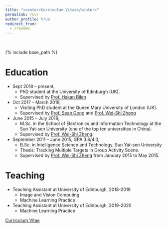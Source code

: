 ```yaml
---
title: "<center>Curriculum Vitae</center>"
permalink: /cv/
author_profile: true
redirect_from:
  - /resume
---
```


<br />

{% include base_path %}



Education
======
* Sept 2018 – present, 
  * PhD student at the University of Edinburgh (UK).
  * Supervised by [Prof. Hakan Bilen](http://homepages.inf.ed.ac.uk/hbilen/index.html)
* Oct 2017 – March 2018, 
  * Visiting PhD student at the Queen Mary University of London (UK).
  * Supervised by [Prof. Sean Gong](http://www.eecs.qmul.ac.uk/~sgg/) and [Prof. Wei-Shi Zheng](http://www.isee-ai.cn/~zhwshi/index.html)
* June 2015 – July 2018,
  * M.Sc. in the School of Electronics and Information Technology at the Sun Yat-sen University (one of the top ten universities in China). 
  * Supervised by [Prof. Wei-Shi Zheng](http://www.isee-ai.cn/~zhwshi/index.html).
* September 2011 – June 2015,  GPA 3.8/4.0,
  * B.Sc. in Intelligence Science and Technology, Sun Yat-sen University
  * Thesis: Tracking Multiple Targets in Group Activity Scene.
  * Supervised by [Prof. Wei-Shi Zheng](http://www.isee-ai.cn/~zhwshi/index.html) from January 2015 to May 2015.

Teaching
======
* Teaching Assistant at University of Edinburgh, 2018-2019
  * Image and Vision Computing
  * Machine Learning Practice
* Teaching Assistant at University of Edinburgh, 2019-2020
  * Machine Learning Practice

[Curriculum Vitae](https://WeiHongLee.github.io/CV/CV_Wei-Hong%20Li.pdf)


